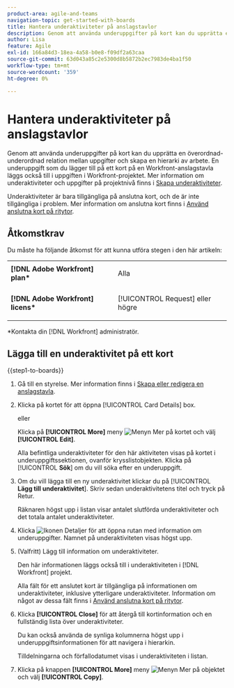 ```yaml
---
product-area: agile-and-teams
navigation-topic: get-started-with-boards
title: Hantera underaktiviteter på anslagstavlor
description: Genom att använda underuppgifter på kort kan du upprätta en överordnad-underordnad relation mellan uppgifter och skapa en hierarki av arbete.
author: Lisa
feature: Agile
exl-id: 166a84d3-18ea-4a58-b0e8-f09df2a63caa
source-git-commit: 63d043a85c2e5300d8b5872b2ec7983de4ba1f50
workflow-type: tm+mt
source-wordcount: '359'
ht-degree: 0%

---
```


# Hantera underaktiviteter på anslagstavlor

Genom att använda underuppgifter på kort kan du upprätta en överordnad-underordnad relation mellan uppgifter och skapa en hierarki av arbete. En underuppgift som du lägger till på ett kort på en Workfront-anslagstavla läggs också till i uppgiften i Workfront-projektet. Mer information om underaktiviteter och uppgifter på projektnivå finns i [Skapa underaktiviteter](/help/quicksilver/manage-work/tasks/create-tasks/create-subtasks.md).

Underaktiviteter är bara tillgängliga på anslutna kort, och de är inte tillgängliga i problem. Mer information om anslutna kort finns i [Använd anslutna kort på ritytor](/help/quicksilver/agile/get-started-with-boards/connected-cards.md).

## Åtkomstkrav

Du måste ha följande åtkomst för att kunna utföra stegen i den här artikeln:

<table style="table-layout:auto"> 
 <col> 
 </col> 
 <col> 
 </col> 
 <tbody> 
  <tr> 
   <td role="rowheader"><strong>[!DNL Adobe Workfront] plan*</strong></td> 
   <td> <p>Alla</p> </td> 
  </tr> 
  <tr> 
   <td role="rowheader"><strong>[!DNL Adobe Workfront] licens*</strong></td> 
   <td> <p>[!UICONTROL Request] eller högre</p> </td> 
  </tr> 
 </tbody> 
</table>

&#42;Kontakta din [!DNL Workfront] administratör.

## Lägga till en underaktivitet på ett kort

{{step1-to-boards}}

1. Gå till en styrelse. Mer information finns i [Skapa eller redigera en anslagstavla](../../agile/get-started-with-boards/create-edit-board.md).
1. Klicka på kortet för att öppna [!UICONTROL Card Details] box.

   eller

   Klicka på **[!UICONTROL More]** meny ![Menyn Mer](assets/more-icon-spectrum.png) på kortet och välj **[!UICONTROL Edit]**.

   Alla befintliga underaktiviteter för den här aktiviteten visas på kortet i underuppgiftssektionen, ovanför krysslistobjekten. Klicka på [!UICONTROL **Sök**] om du vill söka efter en underuppgift.

1. Om du vill lägga till en ny underaktivitet klickar du på [!UICONTROL **Lägg till underaktivitet**]. Skriv sedan underaktivitetens titel och tryck på Retur.

   Räknaren högst upp i listan visar antalet slutförda underaktiviteter och det totala antalet underaktiviteter.

1. Klicka ![Ikonen Detaljer](assets/checklist-chevron.png) för att öppna rutan med information om underuppgifter. Namnet på underaktiviteten visas högst upp.
1. (Valfritt) Lägg till information om underaktiviteter.

   Den här informationen läggs också till i underaktiviteten i [!DNL Workfront] projekt.

   Alla fält för ett anslutet kort är tillgängliga på informationen om underaktiviteter, inklusive ytterligare underaktiviteter. Information om något av dessa fält finns i [Använd anslutna kort på ritytor](/help/quicksilver/agile/get-started-with-boards/connected-cards.md).

1. Klicka **[!UICONTROL Close]** för att återgå till kortinformation och en fullständig lista över underaktiviteter.

   Du kan också använda de synliga kolumnerna högst upp i underuppgiftsinformationen för att navigera i hierarkin.

   Tilldelningarna och förfallodatumet visas i underaktiviteten i listan.

1. Klicka på knappen **[!UICONTROL More]** meny ![Menyn Mer](assets/more-icon-spectrum.png) på objektet och välj **[!UICONTROL Copy]**.
